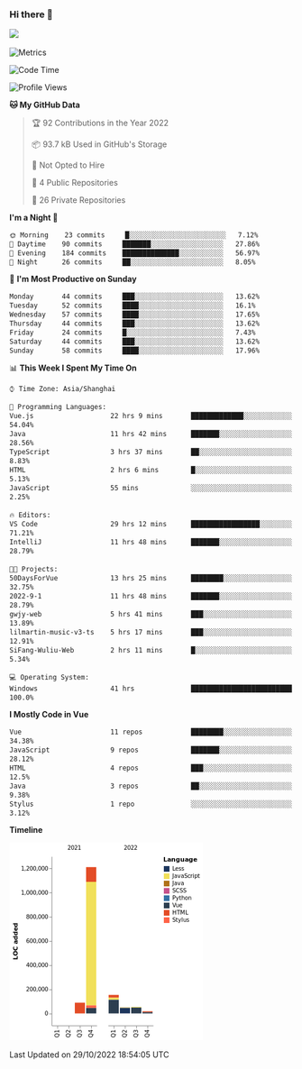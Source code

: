 ### Hi there 👋
![](https://github-readme-stats.vercel.app/api?username=Jamartin-create)

![Metrics](https://metrics.lecoq.io/Jamartin-create?template=classic&base.activity=0&base.community=0&base.repositories=0&isocalendar=1&calendar=1&languages=1&base=header%2C%20activity%2C%20community%2C%20repositories%2C%20metadata&base.indepth=false&base.hireable=false&isocalendar=false&isocalendar.duration=full-year&languages=false&languages.limit=8&languages.threshold=0%25&languages.other=false&languages.colors=github&languages.sections=most-used&languages.indepth=false&languages.analysis.timeout=15&languages.categories=markup%2C%20programming&languages.recent.categories=markup%2C%20programming&languages.recent.load=300&languages.recent.days=14&calendar=false&calendar.limit=1&config.timezone=Asia%2FShanghai)

<!--START_SECTION:waka-->
![Code Time](http://img.shields.io/badge/Code%20Time-338%20hrs%2034%20mins-blue)

![Profile Views](http://img.shields.io/badge/Profile%20Views-1-blue)

**🐱 My GitHub Data** 

> 🏆 92 Contributions in the Year 2022
 > 
> 📦 93.7 kB Used in GitHub's Storage 
 > 
> 🚫 Not Opted to Hire
 > 
> 📜 4 Public Repositories 
 > 
> 🔑 26 Private Repositories  
 > 
**I'm a Night 🦉** 

```text
🌞 Morning    23 commits     █░░░░░░░░░░░░░░░░░░░░░░░░   7.12% 
🌆 Daytime    90 commits     ███████░░░░░░░░░░░░░░░░░░   27.86% 
🌃 Evening    184 commits    ██████████████░░░░░░░░░░░   56.97% 
🌙 Night      26 commits     ██░░░░░░░░░░░░░░░░░░░░░░░   8.05%

```
📅 **I'm Most Productive on Sunday** 

```text
Monday       44 commits     ███░░░░░░░░░░░░░░░░░░░░░░   13.62% 
Tuesday      52 commits     ████░░░░░░░░░░░░░░░░░░░░░   16.1% 
Wednesday    57 commits     ████░░░░░░░░░░░░░░░░░░░░░   17.65% 
Thursday     44 commits     ███░░░░░░░░░░░░░░░░░░░░░░   13.62% 
Friday       24 commits     █░░░░░░░░░░░░░░░░░░░░░░░░   7.43% 
Saturday     44 commits     ███░░░░░░░░░░░░░░░░░░░░░░   13.62% 
Sunday       58 commits     ████░░░░░░░░░░░░░░░░░░░░░   17.96%

```


📊 **This Week I Spent My Time On** 

```text
⌚︎ Time Zone: Asia/Shanghai

💬 Programming Languages: 
Vue.js                   22 hrs 9 mins       █████████████░░░░░░░░░░░░   54.04% 
Java                     11 hrs 42 mins      ███████░░░░░░░░░░░░░░░░░░   28.56% 
TypeScript               3 hrs 37 mins       ██░░░░░░░░░░░░░░░░░░░░░░░   8.83% 
HTML                     2 hrs 6 mins        █░░░░░░░░░░░░░░░░░░░░░░░░   5.13% 
JavaScript               55 mins             ░░░░░░░░░░░░░░░░░░░░░░░░░   2.25%

🔥 Editors: 
VS Code                  29 hrs 12 mins      █████████████████░░░░░░░░   71.21% 
IntelliJ                 11 hrs 48 mins      ███████░░░░░░░░░░░░░░░░░░   28.79%

🐱‍💻 Projects: 
50DaysForVue             13 hrs 25 mins      ████████░░░░░░░░░░░░░░░░░   32.75% 
2022-9-1                 11 hrs 48 mins      ███████░░░░░░░░░░░░░░░░░░   28.79% 
gwjy-web                 5 hrs 41 mins       ███░░░░░░░░░░░░░░░░░░░░░░   13.89% 
lilmartin-music-v3-ts    5 hrs 17 mins       ███░░░░░░░░░░░░░░░░░░░░░░   12.91% 
SiFang-Wuliu-Web         2 hrs 11 mins       █░░░░░░░░░░░░░░░░░░░░░░░░   5.34%

💻 Operating System: 
Windows                  41 hrs              █████████████████████████   100.0%

```

**I Mostly Code in Vue** 

```text
Vue                      11 repos            ████████░░░░░░░░░░░░░░░░░   34.38% 
JavaScript               9 repos             ███████░░░░░░░░░░░░░░░░░░   28.12% 
HTML                     4 repos             ███░░░░░░░░░░░░░░░░░░░░░░   12.5% 
Java                     3 repos             ██░░░░░░░░░░░░░░░░░░░░░░░   9.38% 
Stylus                   1 repo              ░░░░░░░░░░░░░░░░░░░░░░░░░   3.12%

```


**Timeline**

![Chart not found](https://raw.githubusercontent.com/Jamartin-create/Jamartin-create/master/charts/bar_graph.png) 


 Last Updated on 29/10/2022 18:54:05 UTC
<!--END_SECTION:waka-->
